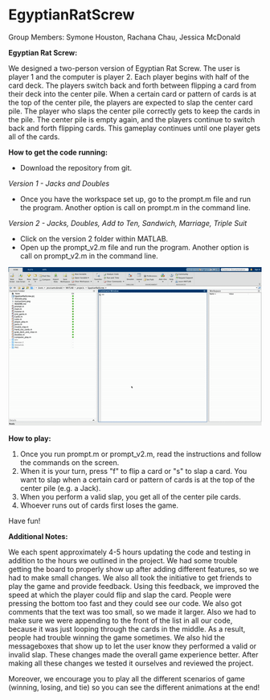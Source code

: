 # EgyptianRatScrew

Group Members: Symone Houston, Rachana Chau, Jessica McDonald 

**Egyptian Rat Screw:** 

We designed a two-person version of Egyptian Rat Screw. The user is player 1 and the computer is player 2. 
Each player begins with half of the card deck. The players switch back and forth between flipping a card from 
their deck into the center pile. When a certain card or pattern of cards is at the top of the center pile, 
the players are expected to slap the center card pile. The player who slaps the center pile correctly 
gets to keep the cards in the pile. The center pile is empty again, and the players continue to switch back and 
forth flipping cards. This gameplay continues until one player gets all of the cards. 

**How to get the code running:** 
- Download the repository from git. 

*Version 1 - Jacks and Doubles* 

- Once you have the workspace set up, go to the prompt.m file and run the program. Another option is call on prompt.m in the command line. 

*Version 2 - Jacks, Doubles, Add to Ten, Sandwich, Marriage, Triple Suit* 

- Click on the version 2 folder within MATLAB.
- Open up the prompt_v2.m file and run the program. Another option is call on prompt_v2.m in the command line. 

![alt text](https://github.com/rachanachau/EgyptianRatScrew/blob/master/gameplay.gif "gameplay.gif")

**How to play:**
1. Once you run prompt.m or prompt_v2.m, read the instructions and follow the commands on the screen.
2. When it is your turn, press "f" to flip a card or "s" to slap a card. You want to slap when a certain card or pattern of cards is at the top of the center pile (e.g. a Jack).
3. When you perform a valid slap, you get all of the center pile cards.
4. Whoever runs out of cards first loses the game.

Have fun!

**Additional Notes:**

We each spent approximately 4-5 hours updating the code and testing in addition to the hours we outlined in the project. We had some trouble getting the board to properly show up after adding different features, so we had to make small changes. We also all took the initiative to get friends to play the game and provide feedback. Using this feedback, we improved the speed at which the player could flip and slap the card. People were pressing the bottom too fast and they could see our code. We also got comments that the text was too small, so we made it larger. Also we had to make sure we were appending to the front of the list in all our code, because it was just looping through the cards in the middle. As a result, people had trouble winning the game sometimes. We also hid the messageboxes that show up to let the user know they performed a valid or invalid slap. These changes made the overall game experience better. After making all these changes we tested it ourselves and reviewed the project. 

Moreover, we encourage you to play all the different scenarios of game (winning, losing, and tie) so you can see the different animations at the end! 
